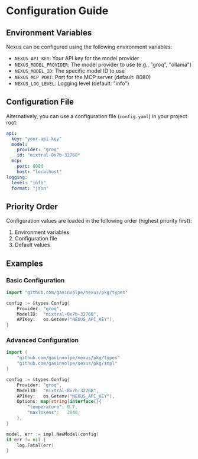 # Configuration Guide

## Environment Variables

Nexus can be configured using the following environment variables:

- `NEXUS_API_KEY`: Your API key for the model provider
- `NEXUS_MODEL_PROVIDER`: The model provider to use (e.g., "groq", "ollama")
- `NEXUS_MODEL_ID`: The specific model ID to use
- `NEXUS_MCP_PORT`: Port for the MCP server (default: 8080)
- `NEXUS_LOG_LEVEL`: Logging level (default: "info")

## Configuration File

Alternatively, you can use a configuration file (`config.yaml`) in your project root:

```yaml
api:
  key: "your-api-key"
  model:
    provider: "groq"
    id: "mixtral-8x7b-32768"
  mcp:
    port: 8080
    host: "localhost"
logging:
  level: "info"
  format: "json"
```

## Priority Order

Configuration values are loaded in the following order (highest priority first):
1. Environment variables
2. Configuration file
3. Default values

## Examples

### Basic Configuration

```go
import "github.com/gavinvolpe/nexus/pkg/types"

config := &types.Config{
    Provider: "groq",
    ModelID:  "mixtral-8x7b-32768",
    APIKey:   os.Getenv("NEXUS_API_KEY"),
}
```

### Advanced Configuration

```go
import (
    "github.com/gavinvolpe/nexus/pkg/types"
    "github.com/gavinvolpe/nexus/pkg/impl"
)

config := &types.Config{
    Provider: "groq",
    ModelID:  "mixtral-8x7b-32768",
    APIKey:   os.Getenv("NEXUS_API_KEY"),
    Options: map[string]interface{}{
        "temperature": 0.7,
        "maxTokens":   2048,
    },
}

model, err := impl.NewModel(config)
if err != nil {
    log.Fatal(err)
}
```
